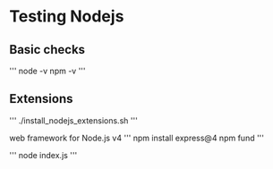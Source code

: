 # Testing Nodejs

## Basic checks

''' 
node -v
npm -v
'''

## Extensions

'''
./install_nodejs_extensions.sh
'''

web framework for Node.js v4
'''
npm install express@4
npm fund
'''

'''
node index.js
'''

